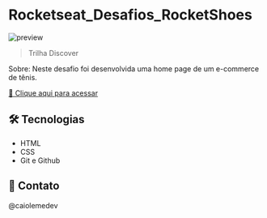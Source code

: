 # Rocketseat_Desafios_RocketShoes

![preview](./preview.png)

> Trilha Discover

Sobre: Neste desafio foi desenvolvida uma home page de um e-commerce de tênis.

[🔗 Clique aqui para acessar](https://caiolemedev.github.io/Rocketseat_Desafios_RocketShoes/)

## 🛠 Tecnologias

- HTML
- CSS
- Git e Github

## 📧 Contato

@caiolemedev
